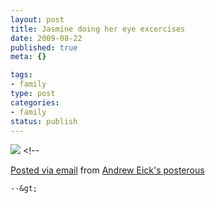 ```yaml
--- 
layout: post
title: Jasmine doing her eye excercises
date: 2009-08-22
published: true
meta: {}

tags: 
- family
type: post
categories: 
- family
status: publish
---
```

[![](http://media.eick.us/2011/05/IMG_0257.jpg.scaled.500.jpg)](http://posterous.com/getfile/files.posterous.com/andreweick/UMk6EzrzUIZwsS4oF8Ec3Jy3LTvT9ieJPkS3FM5BSYQasIzuf3nzEQhHA1Or/IMG_0257.jpg.scaled.1000.jpg) &lt;!--  

  [Posted via email](http://posterous.com)   from [Andrew Eick's posterous](http://andreweick.posterous.com/jasmine-doing-her-eye-excercises)  

    --&gt;
